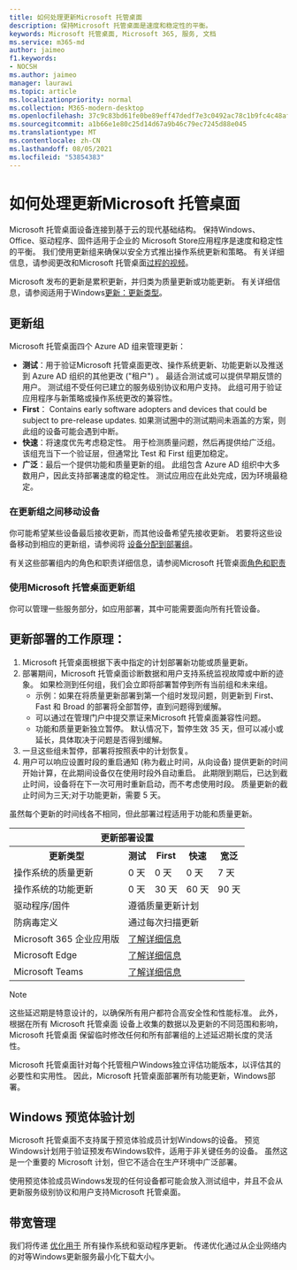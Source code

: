 ```yaml
---
title: 如何处理更新Microsoft 托管桌面
description: 保持Microsoft 托管桌面是速度和稳定性的平衡。
keywords: Microsoft 托管桌面, Microsoft 365, 服务, 文档
ms.service: m365-md
author: jaimeo
f1.keywords:
- NOCSH
ms.author: jaimeo
manager: laurawi
ms.topic: article
ms.localizationpriority: normal
ms.collection: M365-modern-desktop
ms.openlocfilehash: 37c9c83bd61fe0be89eff47dedf7e3c0492ac78c1b9fc4c48afe822e370a1726
ms.sourcegitcommit: a1b66e1e80c25d14d67a9b46c79ec7245d88e045
ms.translationtype: MT
ms.contentlocale: zh-CN
ms.lasthandoff: 08/05/2021
ms.locfileid: "53854383"
---
```

# <a name="how-updates-are-handled-in-microsoft-managed-desktop"></a>如何处理更新Microsoft 托管桌面


<!--This topic is the target for a "Learn more" link in the Admin Portal (aka.ms/update-rings); do not delete.-->

<!--Update management -->

Microsoft 托管桌面设备连接到基于云的现代基础结构。 保持Windows、Office、驱动程序、固件适用于企业的 Microsoft Store应用程序是速度和稳定性的平衡。 我们使用更新组来确保以安全方式推出操作系统更新和策略。 有关详细信息，请参阅更改和Microsoft 托管桌面[过程的视频](https://www.microsoft.com/videoplayer/embed/RE4mWqP)。 

Microsoft 发布的更新是累积更新，并归类为质量更新或功能更新。
有关详细信息，请参阅适用于Windows[更新：更新类型](/windows/deployment/update/waas-manage-updates-wufb#update-types)。 

## <a name="update-groups"></a>更新组


Microsoft 托管桌面四个 Azure AD 组来管理更新：

- **测试**：用于验证Microsoft 托管桌面更改、操作系统更新、功能更新以及推送到 Azure AD 组织的其他更改 ("租户") 。 最适合测试或可以提供早期反馈的用户。 测试组不受任何已建立的服务级别协议和用户支持。 此组可用于验证应用程序与新策略或操作系统更改的兼容性。  
- **First**： Contains early software adopters and devices that could be subject to pre-release updates. 如果测试圈中的测试期间未涵盖的方案，则此组的设备可能会遇到中断。
- **快速**：将速度优先考虑稳定性。 用于检测质量问题，然后再提供给广泛组。 该组充当下一个验证层，但通常比 Test 和 First 组更加稳定。 
- **广泛**：最后一个提供功能和质量更新的组。 此组包含 Azure AD 组织中大多数用户，因此支持部署速度的稳定性。 测试应用应在此处完成，因为环境最稳定。

### <a name="moving-devices-between-update-groups"></a>在更新组之间移动设备
你可能希望某些设备最后接收更新，而其他设备希望先接收更新。 若要将这些设备移动到相应的更新组，请参阅将 [设备分配到部署组](../working-with-managed-desktop/assign-deployment-group.md)。

有关这些部署组内的角色和职责详细信息，请参阅Microsoft 托管桌面[角色和职责](../intro/roles-and-responsibilities.md)

### <a name="using-microsoft-managed-desktop-update-groups"></a>使用Microsoft 托管桌面更新组 
你可以管理一些服务部分，如应用部署，其中可能需要面向所有托管设备。

## <a name="how-update-deployment-works"></a>更新部署的工作原理：
1. Microsoft 托管桌面根据下表中指定的计划部署新功能或质量更新。
2. 部署期间，Microsoft 托管桌面诊断数据和用户支持系统监视故障或中断的迹象。 如果检测到任何组，我们会立即将部署暂停到所有当前组和未来组。
    - 示例：如果在将质量更新部署到第一个组时发现问题，则更新到 First、Fast 和 Broad 的部署将全部暂停，直到问题得到缓解。
    - 可以通过在管理门户中提交票证来Microsoft 托管桌面兼容性问题。
    - 功能和质量更新独立暂停。 默认情况下，暂停生效 35 天，但可以减小或延长，具体取决于问题是否得到缓解。
3. 一旦这些组未暂停，部署将按照表中的计划恢复。
4. 用户可以响应设置时段的重启通知 (称为截止时间，从向设备) 提供更新的时间开始计算，在此期间设备仅在使用时段外自动重启。 此期限到期后，已达到截止时间，设备将在下一次可用时重新启动，而不考虑使用时段。 质量更新的截止时间为三天;对于功能更新，需要 5 天。

虽然每个更新的时间线各不相同，但此部署过程适用于功能和质量更新。


<table>
    <tr><th colspan="5">更新部署设置</th></tr>
    <tr><th>更新类型</th><th>测试</th><th>First</th><th>快速</th><th>宽泛</th></tr>
    <tr><td>操作系统的质量更新</td><td>0 天</td><td>0 天</td><td>0 天</td><td>7 天</td></tr>
    <tr><td>操作系统的功能更新</td><td>0 天</td><td>30 天</td><td>60 天</td><td>90 天</td></tr>
    <tr><td>驱动程序/固件</td><td colspan="4">遵循质量更新计划</td></tr>
    <tr><td>防病毒定义</td><td colspan="4">通过每次扫描更新</td></tr>
    <tr><td>Microsoft 365 企业应用版</td><td colspan="4"><a href="/microsoft-365/managed-desktop/get-started/m365-apps#updates-to-microsoft-365-apps">了解详细信息</a></td></tr>
    <tr><td>Microsoft Edge</td><td colspan="4"><a href="/microsoft-365/managed-desktop/get-started/edge-browser-app#updates-to-microsoft-edge">了解详细信息</a></td></tr>
    <tr><td>Microsoft Teams</td><td colspan="4"><a href="/microsoft-365/managed-desktop/get-started/teams#updates">了解详细信息</a></td></tr>
</table>

>[!NOTE]
>这些延迟期是特意设计的，以确保所有用户都符合高安全性和性能标准。 此外，根据在所有 Microsoft 托管桌面 设备上收集的数据以及更新的不同范围和影响，Microsoft 托管桌面 保留临时修改任何和所有部署组的上述延迟期长度的灵活性。
>
>Microsoft 托管桌面针对每个托管租户Windows独立评估功能版本，以评估其的必要性和实用性。 因此，Microsoft 托管桌面部署所有功能更新，Windows部署。 

## <a name="windows-insider-program"></a>Windows 预览体验计划

Microsoft 托管桌面不支持属于预览体验成员计划Windows的设备。 预览Windows计划用于验证预发布Windows软件，适用于非关键任务的设备。 虽然这是一个重要的 Microsoft 计划，但它不适合在生产环境中广泛部署。 

使用预览体验成员Windows发现的任何设备都可能会放入测试组中，并且不会从更新服务级别协议和用户支持Microsoft 托管桌面。

## <a name="bandwidth-management"></a>带宽管理

我们将传递 [优化用于](/windows/deployment/update/waas-delivery-optimization) 所有操作系统和驱动程序更新。 传递优化通过从企业网络内的对等Windows更新服务最小化下载大小。
